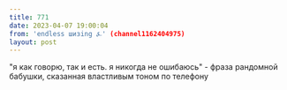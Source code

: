 ```yaml
---
title: 771
date: 2023-04-07 19:00:04
from: 'endless шизing ⍼' (channel1162404975)
layout: post
---
```


"я как говорю, так и есть. я никогда не ошибаюсь" - фраза рандомной бабушки, сказанная властливым тоном по телефону
